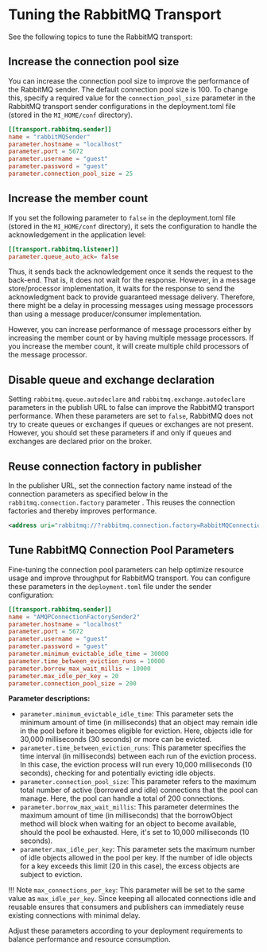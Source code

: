 # Tuning the RabbitMQ Transport

See the following topics to tune the RabbitMQ transport:

## Increase the connection pool size

You can increase the connection pool size to improve the performance of the RabbitMQ sender. The default connection pool size is 100. To change this, specify a required value for the `connection_pool_size` parameter in the RabbitMQ transport sender configurations in the deployment.toml file (stored in the `MI_HOME/conf` directory).
 
```toml 
[[transport.rabbitmq.sender]]
name = "rabbitMQSender"
parameter.hostname = "localhost"
parameter.port = 5672
parameter.username = "guest"
parameter.password = "guest"
parameter.connection_pool_size = 25
```

## Increase the member count

If you set the following parameter to `false` in the deployment.toml file (stored in the `MI_HOME/conf` directory), it sets the configuration to handle the acknowledgement in the application level: 

```toml
[[transport.rabbitmq.listener]]
parameter.queue_auto_ack= false
```

Thus, it sends back the acknowledgement once it sends the request to the back-end. That is, it does not wait for the response. However, in a message store/processor implementation, it waits for the response to send the acknowledgment back to provide guaranteed message delivery. Therefore, there might be a delay in processing messages using message processors than using a message producer/consumer implementation.

However, you can increase performance of message processors either by increasing the member count or by having multiple message processors. If you increase the member count, it will create multiple child processors of the message processor.

## Disable queue and exchange declaration

Setting `rabbitmq.queue.autodeclare` and `rabbitmq.exchange.autodeclare` parameters in the publish URL to false can improve the RabbitMQ transport performance. When these parameters are set to `false`, RabbitMQ does not try to create queues or exchanges if queues or exchanges are not present. However, you should set these parameters if and only if queues and exchanges are declared prior on the broker.

## Reuse connection factory in publisher

In the publisher URL, set the connection factory name instead of the connection parameters as specified below in the `rabbitmq.connection.factory` parameter . This reuses the connection factories and thereby improves performance.

``` xml
<address uri="rabbitmq://?rabbitmq.connection.factory=RabbitMQConnectionFactory&amp;rabbitmq.queue.name=queue1&amp;rabbitmq.queue.routing.key=queue1&amp;rabbitmq.replyto.name=replyqueue&amp;rabbitmq.exchange.name=ex1&amp;rabbitmq.queue.autodeclare=false&amp;rabbitmq.exchange.autodeclare=false&amp;rabbitmq.replyto.name=response_queue"/>
```

## Tune RabbitMQ Connection Pool Parameters

Fine-tuning the connection pool parameters can help optimize resource usage and improve throughput for RabbitMQ transport. You can configure these parameters in the `deployment.toml` file under the sender configuration:

```toml
[[transport.rabbitmq.sender]]
name = "AMQPConnectionFactorySender2"
parameter.hostname = "localhost"
parameter.port = 5672
parameter.username = "guest" 
parameter.password = "guest" 
parameter.minimum_evictable_idle_time = 30000
parameter.time_between_eviction_runs = 10000
parameter.borrow_max_wait_millis = 10000
parameter.max_idle_per_key = 20
parameter.connection_pool_size = 200
```

**Parameter descriptions:**

- `parameter.minimum_evictable_idle_time`: This parameter sets the minimum amount of time (in milliseconds) that an object may remain idle in the pool before it becomes eligible for eviction. Here, objects idle for 30,000 milliseconds (30 seconds) or more can be evicted.
- `parameter.time_between_eviction_runs`: This parameter specifies the time interval (in milliseconds) between each run of the eviction process. In this case, the eviction process will run every 10,000 milliseconds (10 seconds), checking for and potentially evicting idle objects.
- `parameter.connection_pool_size`: This parameter refers to the maximum total number of active (borrowed and idle) connections that the pool can manage. Here, the pool can handle a total of 200 connections.
- `parameter.borrow_max_wait_millis`: This parameter determines the maximum amount of time (in milliseconds) that the borrowObject method will block when waiting for an object to become available, should the pool be exhausted. Here, it's set to 10,000 milliseconds (10 seconds).
- `parameter.max_idle_per_key`: This parameter sets the maximum number of idle objects allowed in the pool per key. If the number of idle objects for a key exceeds this limit (20 in this case), the excess objects are subject to eviction. 

!!! Note 
    `max_connections_per_key`: This parameter will be set to the same value as `max_idle_per_key`. Since keeping all allocated connections idle and reusable ensures that consumers and publishers can immediately reuse existing connections with minimal delay.

Adjust these parameters according to your deployment requirements to balance performance and resource consumption.
